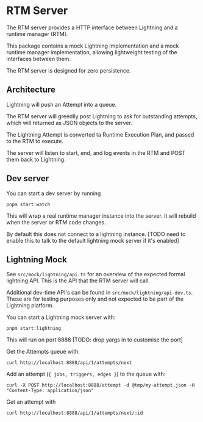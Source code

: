 # RTM Server

The RTM server provides a HTTP interface between Lightning and a runtime manager (RTM).

This package contains a mock Lightning implementation and a mock runtime manager implementation, allowing lightweight testing of the interfaces between them.

The RTM server is designed for zero persistence.

## Architecture

Lightning will push an Attempt into a queue.

The RTM server will greedily post Lightning to ask for outstanding attempts, which will returned as JSON objects to the server.

The Lightning Attempt is converted ta Runtime Execution Plan, and passed to the RTM to execute.

The server will listen to start, end, and log events in the RTM and POST them back to Lightning.

## Dev server

You can start a dev server by running

```
pnpm start:watch
```

This will wrap a real runtime manager instance into the server. It will rebuild when the server or RTM code changes.

By default this does not connect to a lightning instance. [TODO need to enable this to talk to the default lightning mock server if it's enabled]

## Lightning Mock

See `src/mock/lightning/api.ts` for an overview of the expected formal lightning API. This is the API that the RTM server will call.

Additional dev-time API's can be found in `src/mock/lightning/api-dev.ts`. These are for testing purposes only and not expected to be part of the Lightning platform.

You can start a Lightning mock server with:
```
pnpm start:lightning
```

This will run on port 8888 [TODO: drop yargs in to customise the port]

Get the Attempts queue with:
```
curl http://localhost:8888/api/1/attempts/next
```
Add an attempt (`{ jobs, triggers, edges }`) to the queue with:
```
curl -X POST http://localhost:8888/attempt -d @tmp/my-attempt.json -H "Content-Type: application/json"
```
Get an attempt with
```
curl http://localhost:8888/api/1/attempts/next/:id
```


